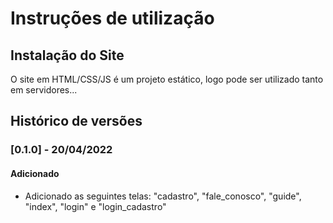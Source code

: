 # Instruções de utilização

## Instalação do Site

O site em HTML/CSS/JS é um projeto estático, logo pode ser utilizado tanto em servidores...

## Histórico de versões

### [0.1.0] - 20/04/2022
#### Adicionado
- Adicionado as seguintes telas: "cadastro", "fale_conosco", "guide", "index", "login" e "login_cadastro"
